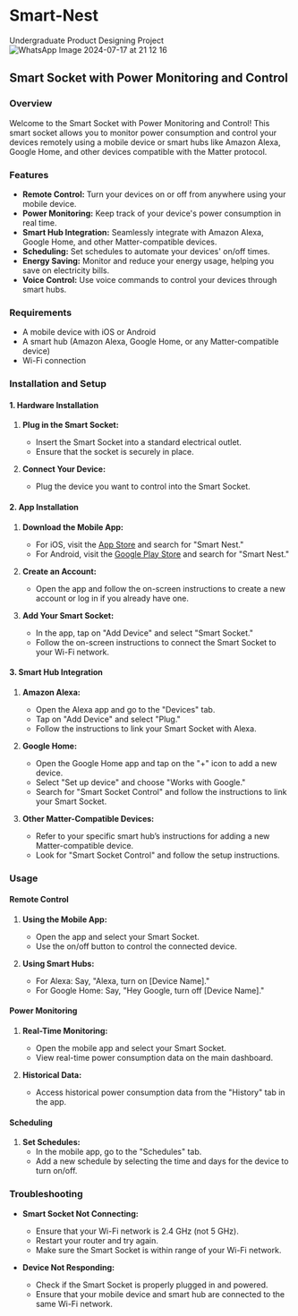# Smart-Nest
Undergraduate Product Designing Project
![WhatsApp Image 2024-07-17 at 21 12 16](https://github.com/user-attachments/assets/8575a8ae-182d-4fc8-a4ea-a8cd883a0e06)

## Smart Socket with Power Monitoring and Control

### Overview

Welcome to the Smart Socket with Power Monitoring and Control! This smart socket allows you to monitor power consumption and control your devices remotely using a mobile device or smart hubs like Amazon Alexa, Google Home, and other devices compatible with the Matter protocol.

### Features

- **Remote Control:** Turn your devices on or off from anywhere using your mobile device.
- **Power Monitoring:** Keep track of your device's power consumption in real time.
- **Smart Hub Integration:** Seamlessly integrate with Amazon Alexa, Google Home, and other Matter-compatible devices.
- **Scheduling:** Set schedules to automate your devices' on/off times.
- **Energy Saving:** Monitor and reduce your energy usage, helping you save on electricity bills.
- **Voice Control:** Use voice commands to control your devices through smart hubs.

### Requirements

- A mobile device with iOS or Android
- A smart hub (Amazon Alexa, Google Home, or any Matter-compatible device)
- Wi-Fi connection

### Installation and Setup

#### 1. Hardware Installation

1. **Plug in the Smart Socket:**
   - Insert the Smart Socket into a standard electrical outlet.
   - Ensure that the socket is securely in place.

2. **Connect Your Device:**
   - Plug the device you want to control into the Smart Socket.

#### 2. App Installation

1. **Download the Mobile App:**
   - For iOS, visit the [App Store](https://www.apple.com/app-store/) and search for "Smart Nest."
   - For Android, visit the [Google Play Store](https://play.google.com/store) and search for "Smart Nest."

2. **Create an Account:**
   - Open the app and follow the on-screen instructions to create a new account or log in if you already have one.

3. **Add Your Smart Socket:**
   - In the app, tap on "Add Device" and select "Smart Socket."
   - Follow the on-screen instructions to connect the Smart Socket to your Wi-Fi network.

#### 3. Smart Hub Integration

1. **Amazon Alexa:**
   - Open the Alexa app and go to the "Devices" tab.
   - Tap on "Add Device" and select "Plug."
   - Follow the instructions to link your Smart Socket with Alexa.

2. **Google Home:**
   - Open the Google Home app and tap on the "+" icon to add a new device.
   - Select "Set up device" and choose "Works with Google."
   - Search for "Smart Socket Control" and follow the instructions to link your Smart Socket.

3. **Other Matter-Compatible Devices:**
   - Refer to your specific smart hub’s instructions for adding a new Matter-compatible device.
   - Look for "Smart Socket Control" and follow the setup instructions.

### Usage

#### Remote Control

1. **Using the Mobile App:**
   - Open the app and select your Smart Socket.
   - Use the on/off button to control the connected device.

2. **Using Smart Hubs:**
   - For Alexa: Say, "Alexa, turn on [Device Name]."
   - For Google Home: Say, "Hey Google, turn off [Device Name]."

#### Power Monitoring

1. **Real-Time Monitoring:**
   - Open the mobile app and select your Smart Socket.
   - View real-time power consumption data on the main dashboard.

2. **Historical Data:**
   - Access historical power consumption data from the "History" tab in the app.

#### Scheduling

1. **Set Schedules:**
   - In the mobile app, go to the "Schedules" tab.
   - Add a new schedule by selecting the time and days for the device to turn on/off.

### Troubleshooting

- **Smart Socket Not Connecting:**
  - Ensure that your Wi-Fi network is 2.4 GHz (not 5 GHz).
  - Restart your router and try again.
  - Make sure the Smart Socket is within range of your Wi-Fi network.

- **Device Not Responding:**
  - Check if the Smart Socket is properly plugged in and powered.
  - Ensure that your mobile device and smart hub are connected to the same Wi-Fi network.

